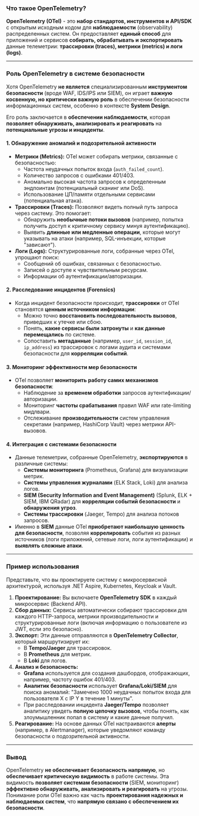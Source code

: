 ### **Что такое OpenTelemetry?**

**OpenTelemetry (OTel)** - это **набор стандартов, инструментов и API/SDK** с открытым исходным кодом для **наблюдаемости** (observability) распределенных систем. Он предоставляет **единый способ** для приложений и сервисов **собирать, обрабатывать и экспортировать** данные телеметрии: **трассировки (traces), метрики (metrics) и логи (logs)**.

---

### **Роль OpenTelemetry в системе безопасности**

Хотя OpenTelemetry **не является** специализированным **инструментом безопасности** (вроде WAF, IDS/IPS или SIEM), он играет **важную косвенную, но критически важную роль** в обеспечении безопасности информационных систем, особенно в контексте **System Design**.

Его роль заключается в **обеспечении наблюдаемости**, которая **позволяет обнаруживать, анализировать и реагировать** на **потенциальные угрозы и инциденты**.

#### **1. Обнаружение аномалий и подозрительной активности**

*   **Метрики (Metrics):** OTel может собирать метрики, связанные с безопасностью:
    *   Частота неудачных попыток входа (`auth_failed_count`).
    *   Количество запросов с ошибками 401/403.
    *   Аномально высокая частота запросов к определенным эндпоинтам (потенциальный сканинг или DoS).
    *   Использование ЦП/памяти отдельными сервисами (потенциальная атака).
*   **Трассировки (Traces):** Позволяют видеть полный путь запроса через систему. Это помогает:
    *   Обнаружить **необычные потоки вызовов** (например, попытка получить доступ к критичному сервису минуя аутентификацию).
    *   Выявить **длинные или медленные операции**, которые могут указывать на атаки (например, SQL-инъекции, которые "зависают").
*   **Логи (Logs):** Структурированные логи, собранные через OTel, упрощают поиск:
    *   Сообщений об ошибках, связанных с безопасностью.
    *   Записей о доступе к чувствительным ресурсам.
    *   Информации об аутентификации/авторизации.

#### **2. Расследование инцидентов (Forensics)**

*   Когда инцидент безопасности происходит, **трассировки** от OTel становятся **ценным источником информации**:
    *   Можно точно **восстановить последовательность вызовов**, приведших к утечке или сбою.
    *   Понять, **какие сервисы были затронуты** и **как данные перемещались** по системе.
    *   Сопоставить **метаданные** (например, `user_id`, `session_id`, `ip_address`) из трассировок с логами аудита и системами безопасности для **корреляции событий**.

#### **3. Мониторинг эффективности мер безопасности**

*   OTel позволяет **мониторить работу самих механизмов безопасности**:
    *   Наблюдение за **временем обработки** запросов аутентификации/авторизации.
    *   Мониторинг **частоты срабатывания** правил WAF или rate-limiting мидлвари.
    *   Отслеживание **производительности** систем управления секретами (например, HashiCorp Vault) через метрики API-вызовов.

#### **4. Интеграция с системами безопасности**

*   Данные телеметрии, собранные OpenTelemetry, **экспортируются** в различные системы:
    *   **Системы мониторинга** (Prometheus, Grafana) для визуализации метрик.
    *   **Системы управления журналами** (ELK Stack, Loki) для анализа логов.
    *   **SIEM (Security Information and Event Management)** (Splunk, ELK + SIEM, IBM QRadar) для **корреляции событий безопасности** и **обнаружения угроз**.
    *   **Системы трассировки** (Jaeger, Tempo) для анализа потоков запросов.
*   Именно в **SIEM** данные OTel **приобретают наибольшую ценность для безопасности**, позволяя **коррелировать** события из разных источников (логи приложений, сетевые логи, логи аутентификации) и **выявлять сложные атаки**.

---

### **Пример использования**

Представьте, что вы проектируете систему с микросервисной архитектурой, используя .NET Aspire, Kubernetes, Keycloak и Vault.

1.  **Проектирование:** Вы включаете **OpenTelemetry SDK** в каждый микросервис (Backend API).
2.  **Сбор данных:** Сервисы автоматически собирают трассировки для каждого HTTP-запроса, метрики производительности и структурированные логи (включая информацию о пользователе из JWT, если это безопасно).
3.  **Экспорт:** Эти данные отправляются в **OpenTelemetry Collector**, который маршрутизирует их:
    *   В **Tempo/Jaeger** для трассировок.
    *   В **Prometheus** для метрик.
    *   В **Loki** для логов.
4.  **Анализ и безопасность:**
    *   **Grafana** используется для создания дашбордов, отображающих, например, частоту ошибок 401/403.
    *   **Аналитик безопасности** использует **Grafana/Loki/SIEM** для поиска аномалий: "Замечено 1000 неудачных попыток входа для пользователя X с IP Y в течение 1 минуты".
    *   При расследовании инцидента **Jaeger/Tempo** позволяет аналитику увидеть **полную цепочку вызовов**, чтобы понять, как злоумышленник попал в систему и какие данные получил.
5.  **Реагирование:** На основе данных OTel настраиваются **алерты** (например, в Alertmanager), которые уведомляют команду безопасности о подозрительной активности.

---

### **Вывод**

OpenTelemetry **не обеспечивает безопасность напрямую**, но **обеспечивает критическую видимость** в работе системы. Эта видимость **позволяет системам безопасности** (SIEM, мониторинг) **эффективно обнаруживать, анализировать и реагировать** на угрозы. Понимание роли OTel важно как часть **проектирования надежных и наблюдаемых систем**, что **напрямую связано с обеспечением их безопасности**.
